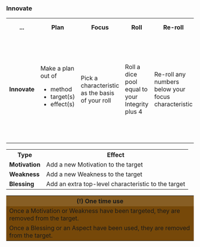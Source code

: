 ### Innovate

<table>
  <tr>
    <th>...</th>
    <th>Plan</th>
    <th>Focus</th>
    <th>Roll</th>
    <th>Re-roll</th>
    <th>Count successes</th>
    <th>Force success</th>
    <th>Check resistance</th>
    <th>Resolve</th>
      </tr>
  <tr>
    <td style="font-weight: bold;";>Innovate</td>
    <td>Make a plan out of <ul>
    <li>method</li>
    <li>target(s)</li>
    <li>effect(s)</li>
    </ul>
     </td>
    <td>Pick a characteristic as the basis of your roll</td>
    <td>Roll a dice pool equal to your Integrity plus 4</td>
    <td>Re-roll any numbers below your focus characteristic</td>
    <td>Count how many dice show the face value of your focus characteristic</td>
    <td>Buy any extra successes by paying 1 Integrity per success, or adding a new Weakness per success</td>
    <td>The target unit can use a characteristic to roll for resistance - if they have more successes than the challenging unit the challenge fails</td>
    <td>If successful, apply the effects to the target</td>
      </tr>
</table>

<table>
    <tr>
        <th>Type</th>
        <th>Effect</th>
            </tr>
    <tr>
        <td style="font-weight: bold;";>Motivation</td>
        <td>Add a new Motivation to the target</td>
            </tr>
<tr>
        <td style="font-weight: bold;";>Weakness</td>
        <td>Add a new Weakness to the target</td>
            </tr>
<tr>
        <td style="font-weight: bold;";>Blessing</td>
        <td>Add an extra top-level characteristic to the target</td>
            </tr>
    </table>

<table>
    <tr>
    <th style="background-color: #875e24ff;";>(!) One time use</th>
    </tr>
    <tr>
    <td style="background-color:#764809ff;";>Once a Motivation or Weakness have been targeted, they are removed from the target.</td>
    </tr>
    <tr>
    <td style="background-color:#764809ff;";>Once a Blessing or an Aspect have been used, they are removed from the target.</td>
    </tr>
        </table>